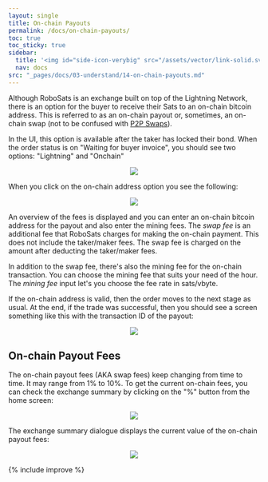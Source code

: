 ```yaml
---
layout: single
title: On-chain Payouts
permalink: /docs/on-chain-payouts/
toc: true
toc_sticky: true
sidebar:
  title: '<img id="side-icon-verybig" src="/assets/vector/link-solid.svg"/>On-chain Payouts'
  nav: docs
src: "_pages/docs/03-understand/14-on-chain-payouts.md"
---
```


Although RoboSats is an exchange built on top of the Lightning Network, there is an option for the buyer to receive their Sats to an on-chain bitcoin address. This is referred to as an on-chain payout or, sometimes, an on-chain swap (not to be confused with [P2P Swaps](/docs/swaps)).

In the UI, this option is available after the taker has locked their bond. When the order status is on "Waiting for buyer invoice", you should see two options: "Lightning" and "Onchain"

<div align="center">
    <img src="/assets/images/understand/14-on-chain-payouts/contract-box-on-waiting-for-buyer-invoice.png"/>
</div>

When you click on the on-chain address option you see the following:

<div align="center">
    <img src="/assets/images/understand/14-on-chain-payouts/on-chain-box.png"/>
</div>

An overview of the fees is displayed and you can enter an on-chain bitcoin address for the payout and also enter the mining fees. The *swap fee* is an additional fee that RoboSats charges for making the on-chain payment. This does not include the taker/maker fees. The swap fee is charged on the amount after deducting the taker/maker fees.

In addition to the swap fee, there's also the mining fee for the on-chain transaction. You can choose the mining fee that suits your need of the hour. The *mining fee* input let's you choose the fee rate in sats/vbyte.

If the on-chain address is valid, then the order moves to the next stage as usual. At the end, if the trade was successful, then you should see a screen something like this with the transaction ID of the payout:

<div align="center">
    <img src="/assets/images/understand/14-on-chain-payouts/successful-trade-on-chain.png"/>
</div>

## On-chain Payout Fees

The on-chain payout fees (AKA swap fees) keep changing from time to time. It may range from 1% to 10%. To get the current on-chain fees, you can check the exchange summary by clicking on the "%" button from the home screen:

<div align="center">
    <img src="/assets/images/understand/14-on-chain-payouts/exchange-info-icon.png"/>
</div>

The exchange summary dialogue displays the current value of the on-chain payout fees:

<div align="center">
    <img src="/assets/images/understand/14-on-chain-payouts/exchange-summary.png"/>
</div>

{% include improve %}

